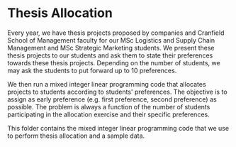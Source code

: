 # Thesis Allocation
Every year, we have thesis projects proposed by companies and Cranfield School of Management faculty for our MSc Logistics and Supply Chain Management and MSc Strategic Marketing students. We present these thesis projects to our students and ask them to state their preferences towards these thesis projects. Depending on the number of students, we may ask the students to put forward up to 10 preferences. 

We then run a mixed integer linear programming code that allocates projects to students according to students' preferences. The objective is to assign as early preference (e.g. first preference, second preference) as possible. The problem is always a function of the number of students participating in the allocation exercise and their specific preferences.

This folder contains the mixed integer linear programming code that we use to perform thesis allocation and a sample data. 

